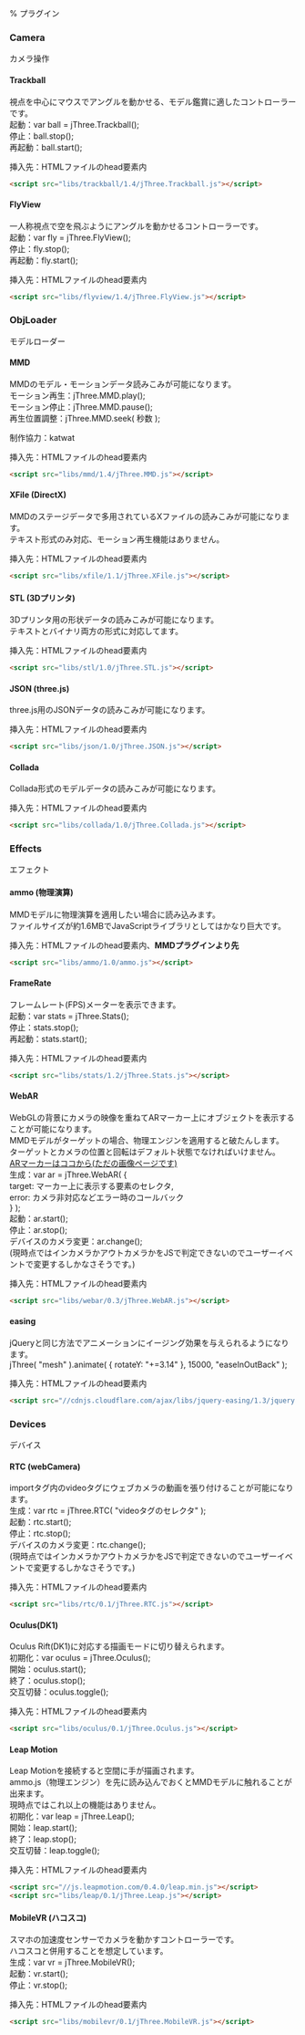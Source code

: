 % プラグイン

###  Camera
カメラ操作  

#### Trackball
視点を中心にマウスでアングルを動かせる、モデル鑑賞に適したコントローラーです。  
起動：var ball = jThree.Trackball();  
停止：ball.stop();  
再起動：ball.start();  

挿入先：HTMLファイルのhead要素内  

```html
<script src="libs/trackball/1.4/jThree.Trackball.js"></script>
```

#### FlyView
一人称視点で空を飛ぶようにアングルを動かせるコントローラーです。  
起動：var fly = jThree.FlyView();  
停止：fly.stop();  
再起動：fly.start();  

挿入先：HTMLファイルのhead要素内  

```html
<script src="libs/flyview/1.4/jThree.FlyView.js"></script>
```

### ObjLoader  
モデルローダー  

#### MMD
MMDのモデル・モーションデータ読みこみが可能になります。  
モーション再生：jThree.MMD.play();  
モーション停止：jThree.MMD.pause();  
再生位置調整：jThree.MMD.seek( 秒数 );  

制作協力：katwat  

挿入先：HTMLファイルのhead要素内  

```html
<script src="libs/mmd/1.4/jThree.MMD.js"></script>
```


#### XFile (DirectX)
MMDのステージデータで多用されているXファイルの読みこみが可能になります。  
テキスト形式のみ対応、モーション再生機能はありません。  

挿入先：HTMLファイルのhead要素内  

```html
<script src="libs/xfile/1.1/jThree.XFile.js"></script>
```

#### STL (3Dプリンタ)
3Dプリンタ用の形状データの読みこみが可能になります。  
テキストとバイナリ両方の形式に対応してます。  

挿入先：HTMLファイルのhead要素内  

```html
<script src="libs/stl/1.0/jThree.STL.js"></script>
```

#### JSON (three.js)
three.js用のJSONデータの読みこみが可能になります。  

挿入先：HTMLファイルのhead要素内  

```html
<script src="libs/json/1.0/jThree.JSON.js"></script>
```

#### Collada
Collada形式のモデルデータの読みこみが可能になります。  

挿入先：HTMLファイルのhead要素内  

```html
<script src="libs/collada/1.0/jThree.Collada.js"></script>
```

###  Effects
エフェクト  

#### ammo (物理演算)
MMDモデルに物理演算を適用したい場合に読み込みます。  
ファイルサイズが約1.6MBでJavaScriptライブラリとしてはかなり巨大です。  

挿入先：HTMLファイルのhead要素内、**MMDプラグインより先**  

```html
<script src="libs/ammo/1.0/ammo.js"></script>
```

#### FrameRate
フレームレート(FPS)メーターを表示できます。  
起動：var stats = jThree.Stats();  
停止：stats.stop();  
再起動：stats.start();  

挿入先：HTMLファイルのhead要素内  

```html
<script src="libs/stats/1.2/jThree.Stats.js"></script>
```

#### WebAR

WebGLの背景にカメラの映像を重ねてARマーカー上にオブジェクトを表示することが可能になります。  
MMDモデルがターゲットの場合、物理エンジンを適用すると破たんします。  
ターゲットとカメラの位置と回転はデフォルト状態でなければいけません。  
[ARマーカーはココから(ただの画像ページです)](http://jthree.jp/marker/)  
生成：var ar = jThree.WebAR( {  
target: マーカー上に表示する要素のセレクタ,  
error: カメラ非対応などエラー時のコールバック  
} );  
起動：ar.start();  
停止：ar.stop();  
デバイスのカメラ変更：ar.change();  
(現時点ではインカメラかアウトカメラかをJSで判定できないのでユーザーイベントで変更するしかなさそうです。)  

挿入先：HTMLファイルのhead要素内  

```html
<script src="libs/webar/0.3/jThree.WebAR.js"></script>
```

#### easing
jQueryと同じ方法でアニメーションにイージング効果を与えられるようになります。  
jThree( "mesh" ).animate( { rotateY: "+=3.14" }, 15000, "easeInOutBack" );  

挿入先：HTMLファイルのhead要素内  

```html
<script src="//cdnjs.cloudflare.com/ajax/libs/jquery-easing/1.3/jquery.easing.min.js"></script>
```

### Devices
デバイス  

#### RTC (webCamera)
importタグ内のvideoタグにウェブカメラの動画を張り付けることが可能になります。  
生成：var rtc = jThree.RTC( "videoタグのセレクタ" );  
起動：rtc.start();  
停止：rtc.stop();  
デバイスのカメラ変更：rtc.change();  
(現時点ではインカメラかアウトカメラかをJSで判定できないのでユーザーイベントで変更するしかなさそうです。)  

挿入先：HTMLファイルのhead要素内  

```html
<script src="libs/rtc/0.1/jThree.RTC.js"></script>
```

#### Oculus(DK1)
Oculus Rift(DK1)に対応する描画モードに切り替えられます。  
初期化：var oculus = jThree.Oculus();  
開始：oculus.start();  
終了：oculus.stop();  
交互切替：oculus.toggle();  

挿入先：HTMLファイルのhead要素内  

```html
<script src="libs/oculus/0.1/jThree.Oculus.js"></script>
```

#### Leap Motion
Leap Motionを接続すると空間に手が描画されます。  
ammo.js（物理エンジン）を先に読み込んでおくとMMDモデルに触れることが出来ます。  
現時点ではこれ以上の機能はありません。  
初期化：var leap = jThree.Leap();  
開始：leap.start();  
終了：leap.stop();  
交互切替：leap.toggle();  

挿入先：HTMLファイルのhead要素内  

```html
<script src="//js.leapmotion.com/0.4.0/leap.min.js"></script>
<script src="libs/leap/0.1/jThree.Leap.js"></script>
```

#### MobileVR (ハコスコ)
スマホの加速度センサーでカメラを動かすコントローラーです。  
ハコスコと併用することを想定しています。  
生成：var vr = jThree.MobileVR();  
起動：vr.start();  
停止：vr.stop();  

挿入先：HTMLファイルのhead要素内  

```html
<script src="libs/mobilevr/0.1/jThree.MobileVR.js"></script>
```
